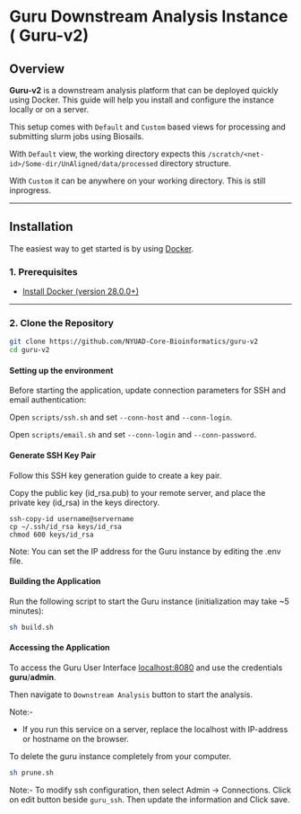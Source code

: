 # Guru Downstream Analysis Instance ( Guru-v2)

## Overview

**Guru-v2** is a downstream analysis platform that can be deployed quickly using Docker. This guide will help you install and configure the instance locally or on a server.

This setup comes with ```Default``` and ```Custom``` based views for processing and submitting slurm jobs using Biosails. 

With ```Default``` view, the working directory expects this ```/scratch/<net-id>/Some-dir/UnAligned/data/processed``` directory structure. 

With ```Custom``` it can be anywhere on your working directory. This is still inprogress. 

---

## Installation

The easiest way to get started is by using [Docker](https://www.docker.com/).

### 1. Prerequisites

- [Install Docker (version 28.0.0+)](https://www.docker.com/get-started)

---

### 2. Clone the Repository

```bash
git clone https://github.com/NYUAD-Core-Bioinformatics/guru-v2
cd guru-v2
```

#### Setting up the environment

Before starting the application, update connection parameters for SSH and email authentication:

Open ```scripts/ssh.sh``` and set ```--conn-host``` and ```--conn-login```.

Open ```scripts/email.sh``` and set ```--conn-login``` and ```--conn-password```.

#### Generate SSH Key Pair

Follow this SSH key generation guide to create a key pair.

Copy the public key (id_rsa.pub) to your remote server, and place the private key (id_rsa) in the keys directory.

```
ssh-copy-id username@servername
cp ~/.ssh/id_rsa keys/id_rsa
chmod 600 keys/id_rsa
```

Note: You can set the IP address for the Guru instance by editing the .env file.
 
#### Building the Application 

Run the following script to start the Guru instance (initialization may take ~5 minutes):

``` bash
sh build.sh
```

#### Accessing the Application

To access the Guru User Interface [localhost:8080](localhost:8080)
and use the credentials **guru**/**admin**.

Then navigate to ```Downstream Analysis``` button to start the analysis. 

Note:- 
- If you run this service on a server, replace the localhost with IP-address or hostname on the browser. 


To delete the guru instance completely from your computer. 

``` bash 
sh prune.sh
```

Note:- To modify ssh configuration, then select Admin -> Connections.
Click on edit button beside ```guru_ssh```. Then update the information and Click save. 